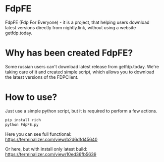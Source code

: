 # FdpFE

FdpFE (Fdp For Everyone) - it is a project, that helping users download latest versions directly from nightly.link, without using a website getfdp.today.

# Why has been created FdpFE?

Some russian users can't download latest release from getfdp.today. We're taking care of it and created simple script, which allows you to download the latest versions of the FDPClient.

# How to use?

Just use a simple python script, but it is required to perform a few actions.

```sh
pip install rich
python FdpFE.py
```

Here you can see full functional: 
https://terminalizer.com/view/b2d6dfd45640

Or here, but with install only latest build:
https://terminalizer.com/view/10ed36fb5639
